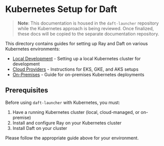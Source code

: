 # Kubernetes Setup for Daft

> **Note**: This documentation is housed in the `daft-launcher` repository while the Kubernetes approach is being reviewed. Once finalized, these docs will be copied to the separate documentation repository.

This directory contains guides for setting up Ray and Daft on various Kubernetes environments:

- [Local Development](./local.md) - Setting up a local Kubernetes cluster for development
- [Cloud Providers](./cloud.md) - Instructions for EKS, GKE, and AKS setups
- [On-Premises](./on-prem.md) - Guide for on-premises Kubernetes deployments

## Prerequisites

Before using `daft-launcher` with Kubernetes, you must:
1. Have a running Kubernetes cluster (local, cloud-managed, or on-premise)
2. Install and configure Ray on your Kubernetes cluster
3. Install Daft on your cluster

Please follow the appropriate guide above for your environment. 